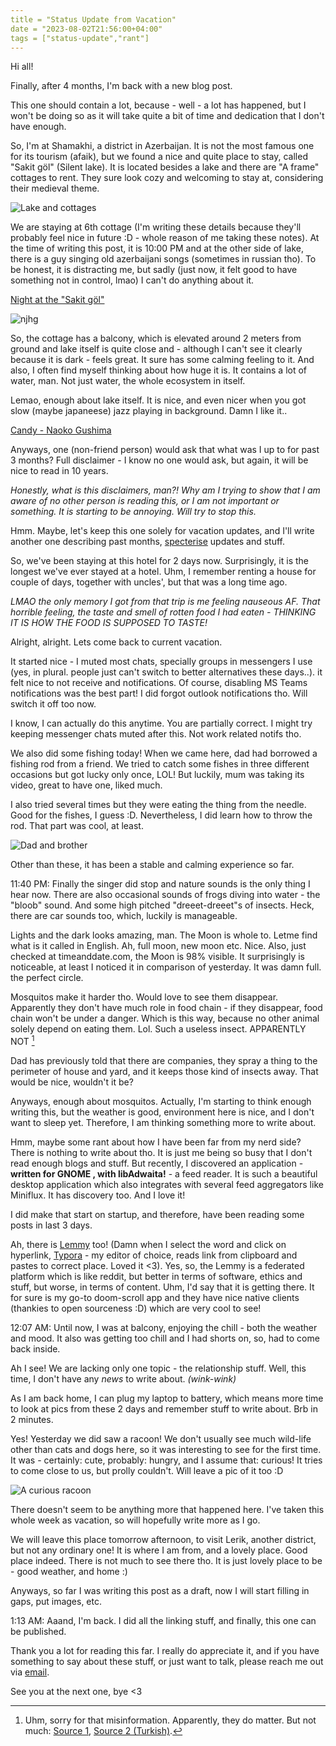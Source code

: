 ```yaml
---
title = "Status Update from Vacation"
date = "2023-08-02T21:56:00+04:00"
tags = ["status-update","rant"]
---
```


Hi all!

Finally, after 4 months, I'm back with a new blog post.

This one should contain a lot, because - well - a lot has happened, but I won't be doing so as it will take quite a bit of time and dedication that I don't have enough.

So, I'm at Shamakhi, a district in Azerbaijan. It is not the most famous one for its tourism (afaik), but we found a nice and quite place to stay, called "Sakit göl" (Silent lake). It is located besides a lake and there are "A frame" cottages to rent. They sure look cozy and welcoming to stay at, considering their medieval theme. 

![Lake and cottages](https://cdn.rahim.li/lake_and_cottages.jpg "Picture of the lake, 2 docks, and 'A frame' cottages")

We are staying at 6th cottage (I'm writing these details because they'll probably feel nice in future :D - whole reason of me taking these notes). At the time of writing this post, it is 10:00 PM and at the other side of lake, there is a guy singing old azerbaijani songs (sometimes in russian tho). To be honest, it is distracting me, but sadly (just now, it felt good to have something not in control, lmao) I can't do anything about it.

[Night at the "Sakit göl"](https://youtu.be/T8PhuKJdoYY)

![njhg](https://cdn.rahim.li/symmetric_bridge.jpg)

So, the cottage has a balcony, which is elevated around 2 meters from ground and lake itself is quite close and - although I can't see it clearly because it is dark - feels great. It sure has some calming feeling to it. And also, I often find myself thinking about how huge it is. It contains a lot of water, man. Not just water, the whole ecosystem in itself. 

Lemao, enough about lake itself. It is nice, and even nicer when you got slow (maybe japaneese) jazz playing in background. Damn I like it.. 

[Candy - Naoko  Gushima](https://open.spotify.com/track/5OUnJyo4Cb9bFPzDWb5GAK?si=c3dd5a486180459d)

Anyways, one (non-friend person) would ask that what was I up to for past 3 months? Full disclaimer - I know no one would ask, but again, it will be nice to read in 10 years. 

*Honestly, what is this disclaimers, man?! Why am I trying to show that I am aware of no other person is reading this, or I am not important or something. It is starting to be annoying. Will try to stop this.*

Hmm. Maybe, let's keep this one solely for vacation updates, and I'll write another one describing past months, [specterise](https://www.specterise.com) updates and stuff.

So, we've been staying at this hotel for 2 days now. Surprisingly, it is the longest we've ever stayed at a hotel. Uhm, I remember renting a house for couple of days, together with uncles', but that was a long time ago. 

*LMAO the only memory I got from that trip is me feeling nauseous AF. That horrible feeling, the taste and smell of rotten food I had eaten - THINKING IT IS HOW THE FOOD IS SUPPOSED TO TASTE!* 

Alright, alright. Lets come back to current vacation. 

It started nice - I muted most chats, specially groups in messengers I use (yes, in plural. people just can't switch to better alternatives these days..). it felt nice to not receive and notifications. Of course, disabling MS Teams notifications was the best part! I did forgot outlook notifications tho. Will switch it off too now. 

I know, I can actually do this anytime. You are partially correct. I might try keeping messenger chats muted after this. Not work related notifs tho.

We also did some fishing today! When we came here, dad had borrowed a fishing rod from a friend. We tried to catch some fishes in three different occasions but got lucky only once, LOL! But luckily, mum was taking its video, great to have one, liked much.

I also tried several times but they were eating the thing from the needle. Good for the fishes, I guess :D. Nevertheless, I did learn how to throw the rod. That part was cool, at least.

![Dad and brother](https://cdn.rahim.li/fishing.jpg "Dad and my brother, sitting at the edge of the dock, waiting for a fish")

Other than these, it has been a stable and calming experience so far.

11:40 PM: Finally the singer did stop and nature sounds is the only thing I hear now. There are also occasional sounds of frogs diving into water - the "bloob" sound. And some high pitched "dreeet-dreeet"s of insects. Heck, there are car sounds too, which, luckily is manageable. 

 Lights and the dark looks amazing, man. The Moon is whole to. Letme find what is it called in English. Ah, full moon, new moon etc. Nice. Also, just checked at timeanddate.com, the Moon is 98% visible. It surprisingly is noticeable, at least I noticed it in comparison of yesterday. It was damn full. the perfect circle.

Mosquitos make it harder tho. Would love to see them disappear. Apparently they don't have much role in food chain - if they disappear, food chain won't be under a danger. Which is this way, because no other animal solely depend on eating them. Lol. Such a useless insect. APPARENTLY NOT [^mosquitos]

[^mosquitos]: Uhm, sorry for that misinformation. Apparently, they do matter. But not much: [Source 1](https://science.howstuffworks.com/science-vs-myth/what-if/what-if-mosquitoes-went-extinct.htm), [Source 2 (Turkish)](https://evrimagaci.org/sivrisinekler-neden-var-ne-ise-yarar-yok-etsek-olmaz-mi-3796). 

Dad has previously told that there are companies, they spray a thing to the perimeter of house and yard, and it keeps those kind of insects away. That would be nice, wouldn't it be?

Anyways, enough about mosquitos. Actually, I'm starting to think enough writing this, but the weather is good, environment here is nice, and I don't want to sleep yet. Therefore, I am thinking something more to write about.

Hmm, maybe some rant about how I have been far from my nerd side? There is nothing to write about tho. It is just me being so busy that I don't read enough blogs and stuff. But recently, I discovered an application - **written for GNOME , with libAdwaita!** - a feed reader. It is such a beautiful desktop application which also integrates with several feed aggregators like Miniflux. It has discovery too. And I love it!

I did make that start on startup, and therefore, have been reading some posts in last 3 days. 

Ah, there is [Lemmy](https://lemmy.ml/) too! (Damn when I select the word and click on hyperlink, [Typora](https://typora.io/) - my editor of choice, reads link from clipboard and pastes to correct place. Loved it <3). Yes, so, the Lemmy is a federated platform which is like reddit, but better in terms of software, ethics and stuff, but worse, in terms of content. Uhm, I'd say that it is getting there. It for sure is my go-to doom-scroll app and they have nice native clients (thankies to open sourceness :D) which are very cool to see! 

12:07 AM: Until now, I was at balcony, enjoying the chill - both the weather and mood. It also was getting too chill and I had shorts on, so, had to come back inside. 

Ah I see! We are lacking only one topic - the relationship stuff. Well, this time, I don't have any *news* to write about. *(wink-wink)*

As I am back home, I can plug my laptop to battery, which means more time to look at pics from these 2 days and remember stuff to write about. Brb in 2 minutes.

Yes! Yesterday we did saw a racoon! We don't usually see much wild-life other than cats and dogs here, so it was interesting to see for the first time. It was - certainly: cute, probably: hungry, and I assume that: curious! It tries to come close to us, but prolly couldn't. Will leave a pic of it too :D

![A curious racoon](https://cdn.rahim.li/racoon.jpg)

There doesn't seem to be anything more that happened here. I've taken this whole week as vacation, so will hopefully write more as I go. 

We will leave this place tomorrow afternoon, to visit Lerik, another district, but not any ordinary one! It is where I am from, and a lovely place. Good place indeed. There is not much to see there tho. It is just lovely place to be - good weather, and home :)

Anyways, so far I was writing this post as a draft, now I will start filling in gaps, put images, etc.

1:13 AM: Aaand, I'm back. I did all the linking stuff, and finally, this one can be published. 

Thank you a lot for reading this far. I really do appreciate it, and if you have something to say about these stuff, or just want to talk, please reach me out via [email](https://www.rahim.li/contact). 

See you at the next one, bye <3